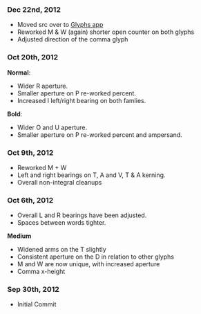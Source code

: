 ### Dec 22nd, 2012
- Moved src over to [Glyphs app](http://glyphsapp.com)
- Reworked M & W (again) shorter open counter on both glyphs
- Adjusted direction of the comma glyph

### Oct 20th, 2012
__Normal__: 
- Wider R aperture. 
- Smaller aperture on P re-worked percent.
- Increased I left/right bearing on both famlies.

__Bold__:  
- Wider O and U aperture.
- Smaller aperture on P re-worked percent and ampersand.

### Oct 9th, 2012
- Reworked M + W
- Left and right bearings on T, A and V, T & A kerning.
- Overall non-integral cleanups

### Oct 6th, 2012
- Overall L and R bearings have been adjusted.
- Spaces between words tighter.

__Medium__  
- Widened arms on the T slightly 
- Consistent aperture on the D in relation to other glyphs 
- M and W are now unique, with increased aperture 
- Comma x-height

### Sep 30th, 2012
- Initial Commit
